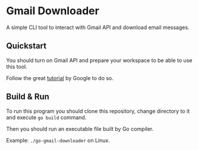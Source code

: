 # Gmail Downloader
A simple CLI tool to interact with Gmail API and download email messages.

## Quickstart
You should turn on Gmail API and prepare your workspace to be able to use this tool.

Follow the great [tutorial](https://developers.google.com/gmail/api/quickstart/go) by Google to do so.

## Build & Run
To run this program you should clone this repository, change directory to it and execute `go build` command.

Then you should run an executable file built by Go compiler.

Example:
`./go-gmail-downloader` on Linux.
